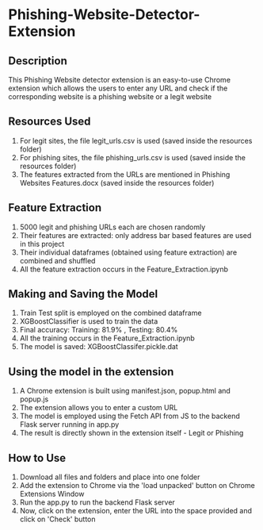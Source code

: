 # Phishing-Website-Detector-Extension 

## Description

This Phishing Website detector extension is an easy-to-use Chrome extension which allows the users to enter any URL and check if the corresponding website is a phishing website or a legit website

## Resources Used

1. For legit sites, the file legit_urls.csv is used (saved inside the resources folder)
2. For phishing sites, the file phishing_urls.csv is used (saved inside the resources folder)
3. The features extracted from the URLs are mentioned in Phishing Websites Features.docx (saved inside the resources folder)

## Feature Extraction

1. 5000 legit and phishing URLs each are chosen randomly
2. Their features are extracted: only address bar based features are used in this project
3. Their individual dataframes (obtained using feature extraction) are combined and shuffled
4. All the feature extraction occurs in the Feature_Extraction.ipynb

## Making and Saving the Model

1. Train Test split is employed on the combined dataframe
2. XGBoostClassifier is used to train the data
3. Final accuracy: Training: 81.9% , Testing: 80.4%
4. All the training occurs in the Feature_Extraction.ipynb
5. The model is saved: XGBoostClassifer.pickle.dat

## Using the model in the extension

1. A Chrome extension is built using manifest.json, popup.html and popup.js
2. The extension allows you to enter a custom URL
3. The model is employed using the Fetch API from JS to the backend Flask server running in app.py
4. The result is directly shown in the extension itself - Legit or Phishing

## How to Use

1. Download all files and folders and place into one folder
2. Add the extension to Chrome via the 'load unpacked' button on Chrome Extensions Window
3. Run the app.py to run the backend Flask server
4. Now, click on the extension, enter the URL into the space provided and click on 'Check' button

